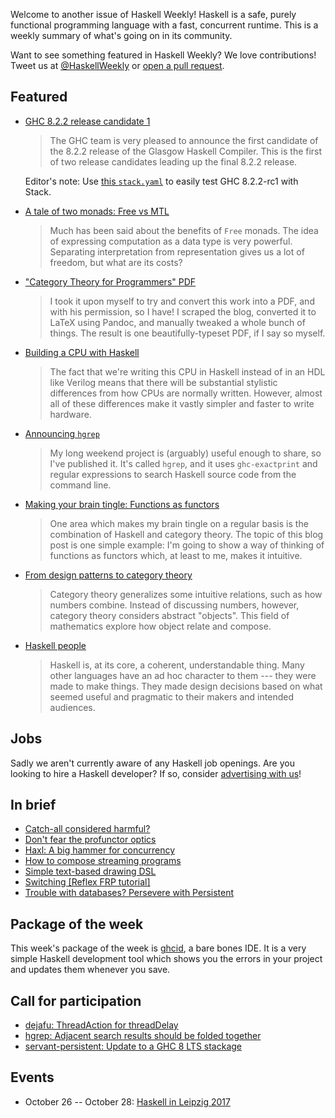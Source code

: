Welcome to another issue of Haskell Weekly!
Haskell is a safe, purely functional programming language with a fast, concurrent runtime.
This is a weekly summary of what's going on in its community.

Want to see something featured in Haskell Weekly?
We love contributions!
Tweet us at [@HaskellWeekly](https://twitter.com/haskellweekly) or [open a pull request](https://github.com/haskellweekly/haskellweekly.github.io).

## Featured

-   [GHC 8.2.2 release candidate 1](https://mail.haskell.org/pipermail/ghc-devs/2017-October/014777.html)

    > The GHC team is very pleased to announce the first candidate of the 8.2.2 release of the Glasgow Haskell Compiler. This is the first of two release candidates leading up the final 8.2.2 release.

    Editor's note: Use [this `stack.yaml`](https://gist.github.com/tfausak/640a1b27252bfce33f1f2229d39781f5/8f70d7ccc38ee5854f7c8dfe19aea3c1be581a03) to easily test GHC 8.2.2-rc1 with Stack.

-   [A tale of two monads: Free vs MTL](http://tech.frontrowed.com/2017/09/28/benching-free/)

    > Much has been said about the benefits of `Free` monads. The idea of expressing computation as a data type is very powerful. Separating interpretation from representation gives us a lot of freedom, but what are its costs?

-   ["Category Theory for Programmers" PDF](https://np.reddit.com/r/haskell/comments/73e7l3/i_made_bartosz_milewskis_book_category_theory_for/)

    > I took it upon myself to try and convert this work into a PDF, and with his permission, so I have! I scraped the blog, converted it to LaTeX using Pandoc, and manually tweaked a whole bunch of things. The result is one beautifully-typeset PDF, if I say so myself.

-   [Building a CPU with Haskell](https://yager.io/CPU/CPU1.html)

    > The fact that we're writing this CPU in Haskell instead of in an HDL like Verilog means that there will be substantial stylistic differences from how CPUs are normally written. However, almost all of these differences make it vastly simpler and faster to write hardware.

-   [Announcing `hgrep`](http://teh.id.au/posts/2017/10/03/announcing-hgrep/index.html)

    > My long weekend project is (arguably) useful enough to share, so I've published it. It's called `hgrep`, and it uses `ghc-exactprint` and regular expressions to search Haskell source code from the command line.

-   [Making your brain tingle: Functions as functors](http://blogs.intevation.de/wilde/haskell/functions-as-functors/)

    > One area which makes my brain tingle on a regular basis is the combination of Haskell and category theory. The topic of this blog post is one simple example: I'm going to show a way of thinking of functions as functors which, at least to me, makes it intuitive.

-   [From design patterns to category theory](http://blog.ploeh.dk/2017/10/04/from-design-patterns-to-category-theory/)

    > Category theory generalizes some intuitive relations, such as how numbers combine. Instead of discussing numbers, however, category theory considers abstract "objects". This field of mathematics explore how object relate and compose.

-   [Haskell people](http://argumatronic.com/posts/2017-09-27-haskell-is-useless.html)

    > Haskell is, at its core, a coherent, understandable thing. Many other languages have an ad hoc character to them --- they were made to make things. They made design decisions based on what seemed useful and pragmatic to their makers and intended audiences.

## Jobs

Sadly we aren't currently aware of any Haskell job openings.
Are you looking to hire a Haskell developer?
If so, consider [advertising with us](https://haskellweekly.news/advertising.html)!

## In brief

-   [Catch-all considered harmful?](https://gist.github.com/vimuel/ee9b054b42bbc2ed06992a323b7dfbd8/c59d01dcf7fd1dcc33a166b3d7b809eba3c75ef1)
-   [Don't fear the profunctor optics](https://github.com/hablapps/DontFearTheProfunctorOptics/blob/8ad20e680f28ba630f42da30c53664810ca114dc/Optics.md)
-   [Haxl: A big hammer for concurrency](https://www.youtube.com/watch?v=sT6VJkkhy0o)
-   [How to compose streaming programs](https://www.tweag.io/posts/2017-10-05-streaming2.html)
-   [Simple text-based drawing DSL](https://np.reddit.com/r/haskell/comments/7337fi/simple_textbased_drawing_dsl/)
-   [Switching [Reflex FRP tutorial]](https://blog.qfpl.io/posts/reflex/basics/switching/)
-   [Trouble with databases? Persevere with Persistent](https://mmhaskell.com/blog/2017/10/2/trouble-with-databases-persevere-with-persistent)

## Package of the week

This week's package of the week is [ghcid](https://hackage.haskell.org/package/ghcid-0.6.7),
a bare bones IDE.
It is a very simple Haskell development tool which shows you the errors in your project and updates them whenever you save.

## Call for participation

-   [dejafu: ThreadAction for threadDelay](https://github.com/barrucadu/dejafu/issues/131)
-   [hgrep: Adjacent search results should be folded together](https://github.com/thumphries/hgrep/issues/1)
-   [servant-persistent: Update to a GHC 8 LTS stackage](https://github.com/parsonsmatt/servant-persistent/issues/25)

## Events

-   October 26 -- October 28: [Haskell in Leipzig 2017](https://hal2017.softbase.org)
